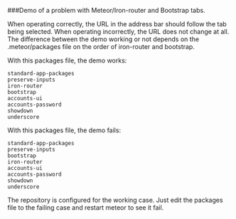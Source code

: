 ###Demo of a problem with Meteor/Iron-router and Bootstrap tabs. 

When operating correctly, the URL in the address bar should follow the tab being selected. When operating incorrectly, the URL does not change at all. The difference between the demo working or not depends on the .meteor/packages file on the order of iron-router and bootstrap.

With this packages file, the demo works:

	standard-app-packages
	preserve-inputs
	iron-router
	bootstrap
	accounts-ui
	accounts-password
	showdown
	underscore

With this packages file, the demo fails:

	standard-app-packages
	preserve-inputs
	bootstrap
	iron-router
	accounts-ui
	accounts-password
	showdown
	underscore

The repository is configured for the working case. Just edit the packages file to the failing case and restart meteor to see it fail.
